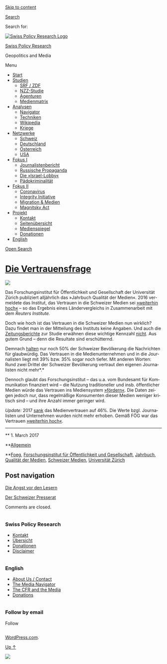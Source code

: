 [Skip to
content](#content)

[](https://swprs.org/)

<div class="cover">

</div>

[Search](#search-container)

<div id="search-container" class="header-search-block bg-graphite hidden">

<span class="screen-reader-text">Search for:</span>

</div>

<div class="header-inner section-inner">

[![Swiss Policy Research
Logo](https://swprs.files.wordpress.com/2020/05/swiss-policy-research-logo-300.png)](https://swprs.org/)

[Swiss Policy Research](https://swprs.org/)

Geopolitics and
    Media

</div>

<div class="navigation section no-padding bg-dark">

Menu

<div class="main-navigation">

  - <span id="menu-item-4374">[Start](https://swprs.org)</span>
  - <span id="menu-item-5941">[Studien](https://swprs.org/srf-propaganda-analyse/)</span>
      - <span id="menu-item-4361">[SRF /
        ZDF](https://swprs.org/srf-propaganda-analyse/)</span>
      - <span id="menu-item-4359">[NZZ-Studie](https://swprs.org/die-nzz-studie/)</span>
      - <span id="menu-item-4373">[Agenturen](https://swprs.org/der-propaganda-multiplikator/)</span>
      - <span id="menu-item-7978">[Medienmatrix](https://swprs.org/die-propaganda-matrix/)</span>
  - <span id="menu-item-9423">[Analysen](https://swprs.org/medien-navigator/)</span>
      - <span id="menu-item-9414">[Navigator](https://swprs.org/medien-navigator/)</span>
      - <span id="menu-item-8524">[Techniken](https://swprs.org/der-propaganda-schluessel/)</span>
      - <span id="menu-item-10908">[Wikipedia](https://swprs.org/propaganda-in-der-wikipedia/)</span>
      - <span id="menu-item-9920">[Kriege](https://swprs.org/logik-imperialer-kriege/)</span>
  - <span id="menu-item-4362">[Netzwerke](https://swprs.org/netzwerk-medien-schweiz/)</span>
      - <span id="menu-item-6283">[Schweiz](https://swprs.org/netzwerk-medien-schweiz/)</span>
      - <span id="menu-item-7215">[Deutschland](https://swprs.org/netzwerk-medien-deutschland/)</span>
      - <span id="menu-item-17401">[Österreich](https://swprs.org/medien-in-oesterreich/)</span>
      - <span id="menu-item-7216">[USA](https://swprs.org/das-american-empire-und-seine-medien/)</span>
  - <span id="menu-item-9228">[Fokus
    I](https://swprs.org/bericht-eines-journalisten/)</span>
      - <span id="menu-item-12119">[Journalistenbericht](https://swprs.org/bericht-eines-journalisten/)</span>
      - <span id="menu-item-12117">[Russische
        Propaganda](https://swprs.org/russische-propaganda/)</span>
      - <span id="menu-item-12118">[Die
        »Israel-Lobby«](https://swprs.org/die-israel-lobby-fakten-und-mythen/)</span>
      - <span id="menu-item-13505">[Pädokriminalität](https://swprs.org/geopolitik-und-paedokriminalitaet/)</span>
  - <span id="menu-item-17258">[Fokus
    II](https://swprs.org/migration-und-medien/)</span>
      - <span id="menu-item-32838">[Coronavirus](https://swprs.org/covid-19-hinweis-ii/)</span>
      - <span id="menu-item-12939">[Integrity
        Initiative](https://swprs.org/die-integrity-initiative/)</span>
      - <span id="menu-item-17290">[Migration &
        Medien](https://swprs.org/migration-und-medien/)</span>
      - <span id="menu-item-17291">[Magnitsky
        Act](https://swprs.org/der-fall-magnitsky/)</span>
  - <span id="menu-item-21964">[Projekt](https://swprs.org/kontakt/)</span>
      - <span id="menu-item-8525">[Kontakt](https://swprs.org/kontakt/)</span>
      - <span id="menu-item-10193">[Seitenübersicht](https://swprs.org/uebersicht/)</span>
      - <span id="menu-item-8637">[Medienspiegel](https://swprs.org/medienspiegel/)</span>
      - <span id="menu-item-33287">[Donationen](https://swprs.org/donationen/)</span>
  - <span id="menu-item-14415">[English](https://swprs.org/contact/)</span>

</div>

[Open
Search](#)

</div>

<div class="wrapper section medium-padding">

<div class="section-inner clear" data-role="main">

<div id="content" class="content clear center">

# [Die Vertrauensfrage](https://swprs.org/2017/03/01/schweizer-medien-vertrauen/)

<div class="featured-media">

![](https://swprs.files.wordpress.com/2017/03/foeg-jahrbuch_logo.png?w=500)

</div>

<div class="post-content clear">

<div lang="de" style="-webkit-hyphens:auto;-moz-hyphens:auto;-ms-hyphens:auto;hyphens:auto;font-variant:none;">

Das Forschungs­institut für Öf­fent­lich­­keit und Gesell­schaft der
Uni­ver­sität Zürich publi­ziert all­jähr­lich das »Jahr­buch Qualität
der Medien«. 2016 ver­mel­dete das In­sti­tut, das Ver­trau­en in die
Schwei­zer Me­dien sei [»weiter­hin
hoch«](http://www.foeg.uzh.ch/dam/jcr:7234c6d3-1f09-4d36-b6ab-f14e659d046e/Medienmitteilung_JB_2016_dt.pdf)
– so das Er­geb­nis eines Länder­ver­gleichs in Zu­sam­men­ar­beit mit
dem *_Reu­ters Insti­tute._*

Doch wie hoch ist das Vertrauen in die Schweizer Medien nun wirklich?
Dazu findet man in der Mit­tei­lung des Instituts keine An­ga­ben. Und
auch die
[Zei­tungs­be­richte](http://www.tagesanzeiger.ch/schweiz/standard/Diese-Menschen-sind-anfaellig-fuer-Populisten/story/23804017)
zur Studie er­wäh­nen diese wich­tige Kenn­zahl
[nicht](http://www.nzz.ch/schweiz/analyse-zum-medienvertrauen-oeffentliche-medien-staerken-auch-die-privaten-ld.128965).
Aus gutem Grund – denn die Resultate sind er­schüt­ternd.

Demnach
[halten](http://media.digitalnewsreport.org/wp-content/uploads/2018/11/Digital-News-Report-2016.pdf#page=60)
nur noch 50% der Schwei­zer Be­völ­ke­rung die Nach­rich­ten für
glaub­würdig. Das Ver­trauen in die Medien­unter­nehmen und in die
Jour­na­listen liegt mit 39% bzw. 35% sogar noch tiefer. Mit anderen
Worten: Rund zwei Drittel der Schweizer Be­völ­ke­rung ver­traut den
ei­ge­nen Jour­na­listen nicht mehr*.*

Dennoch glaubt das For­schungs­in­sti­tut – das u.a. vom Bundes­amt für
Kom­mu­ni­ka­tion finanziert wird – die Nutzung tra­di­tio­neller und
ins­b. öffent­licher Medien würde das Ver­trauen ins Medien­system
[»för­dern«](http://www.foeg.uzh.ch/dam/jcr:7234c6d3-1f09-4d36-b6ab-f14e659d046e/Medienmitteilung_JB_2016_dt.pdf).
Die Da­ten zei­gen je­doch nur, dass regel­mäßige Kon­su­menten die­ser
Me­dien we­ni­ger kri­tisch sind – und ihre An­zahl immer ge­ringer
wird.

*Update:* 2017
[sank](http://www.digitalnewsreport.org/survey/2017/switzerland-2017/)
das Medienvertrauen auf 46%. Die Werte bzgl. Journalisten und
Unter­neh­men wurden nicht mehr erhoben. Gemäß FÖG war das Vertrauen
[»weiterhin
hoch«](http://www.foeg.uzh.ch/dam/jcr:0d0e5a10-27be-4e97-b264-b2cf7de96bbd/Broschur_Jahrbuch_foeg_deutsch_2017_ohne_Sperrvermerk.pdf).

</div>

-----

</div>

<div class="post-meta clear">

** 1. March 2017

**[Allgemein](https://swprs.org/category/allgemein/)

**[Foeg](https://swprs.org/tag/foeg/), [Forschungsinstitut für
Öffentlichkeit und
Gesellschaft](https://swprs.org/tag/forschungsinstitut-fuer-oeffentlichkeit-und-gesellschaft/),
[Jahrbuch](https://swprs.org/tag/jahrbuch/), [Qualität der
Medien](https://swprs.org/tag/qualitaet-der-medien/), [Schweizer
Medien](https://swprs.org/tag/schweizer-medien/), [Universität
Zürich](https://swprs.org/tag/universitaet-zuerich/)

## Post navigation

<div class="nav-links">

<div class="nav-previous">

[Die Angst vor
den Lesern](https://swprs.org/2017/03/01/leserkommentare/)

</div>

<div class="nav-next">

[Der Schweizer
Presserat](https://swprs.org/2017/03/01/der-schweizer-presserat/)

</div>

</div>

</div>

Comments are
    closed.

</div>

</div>

</div>

<div id="footer" class="footer bg-graphite">

<div class="section-inner row clear" data-role="complementary">

<div class="column column-1 one-third medium-padding">

<div class="widgets">

<div id="nav_menu-3" class="widget widget_nav_menu">

<div class="widget-content clear">

### Swiss Policy Research

<div class="menu-allgemein-container">

  - <span id="menu-item-251">[Kontakt](https://swprs.org/kontakt/)</span>
  - <span id="menu-item-33090">[Übersicht](https://swprs.org/uebersicht/)</span>
  - <span id="menu-item-33286">[Donationen](https://swprs.org/donationen/)</span>
  - <span id="menu-item-15372">[Disclaimer](https://swprs.org/disclaimer/)</span>

</div>

</div>

</div>

</div>

</div>

<div class="column column-2 one-third medium-padding">

<div class="widgets">

<div id="nav_menu-4" class="widget widget_nav_menu">

<div class="widget-content clear">

### English

<div class="menu-english-container">

  - <span id="menu-item-20017">[About Us /
    Contact](https://swprs.org/contact/)</span>
  - <span id="menu-item-20015">[The Media
    Navigator](https://swprs.org/media-navigator/)</span>
  - <span id="menu-item-20016">[The CFR and the
    Media](https://swprs.org/the-american-empire-and-its-media/)</span>
  - <span id="menu-item-33285">[Donations](https://swprs.org/donations/)</span>

</div>

</div>

</div>

</div>

</div>

<div class="column column-3 one-third medium-padding">

<div class="widgets">

<div id="blog_subscription-4" class="widget widget_blog_subscription jetpack_subscription_widget">

<div class="widget-content clear">

### Follow by email

Follow

</div>

</div>

</div>

</div>

</div>

</div>

<div class="credits section bg-dark small-padding">

<div class="credits-inner section-inner clear">

[WordPress.com](https://wordpress.com/?ref=footer_custom_com).

[Up ↑](# "To the top")

</div>

</div>

<div style="display:none">

</div>

![](https://pixel.wp.com/b.gif?v=noscript)
